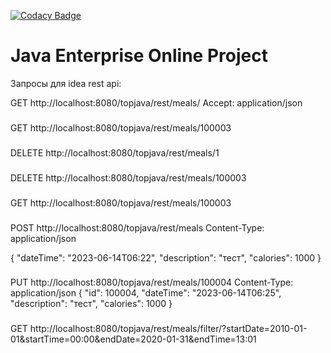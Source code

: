 [![Codacy Badge](https://app.codacy.com/project/badge/Grade/0f03d9d7a81d4b1b949a2f6c53bb1aed)](https://app.codacy.com/gh/stadnikov/calories/dashboard?utm_source=gh&utm_medium=referral&utm_content=&utm_campaign=Badge_grade)

Java Enterprise Online Project 
===============================
Запросы для idea rest api:

GET http://localhost:8080/topjava/rest/meals/
Accept: application/json

###

GET http://localhost:8080/topjava/rest/meals/100003

###

DELETE http://localhost:8080/topjava/rest/meals/1

###

DELETE http://localhost:8080/topjava/rest/meals/100003

###

GET http://localhost:8080/topjava/rest/meals/100003

###

POST http://localhost:8080/topjava/rest/meals
Content-Type: application/json

{
"dateTime": "2023-06-14T06:22",
"description": "тест",
"calories": 1000
}

###

PUT http://localhost:8080/topjava/rest/meals/100004
Content-Type: application/json
{
"id": 100004,
"dateTime": "2023-06-14T06:25",
"description": "тест",
"calories": 1000
}

###

GET http://localhost:8080/topjava/rest/meals/filter/?startDate=2010-01-01&startTime=00:00&endDate=2020-01-31&endTime=13:01
